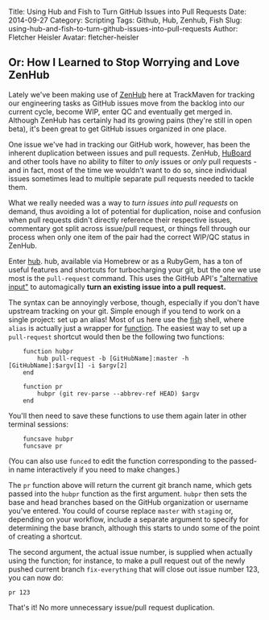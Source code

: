 Title: Using Hub and Fish to Turn GitHub Issues into Pull Requests
Date: 2014-09-27
Category: Scripting
Tags: Github, Hub, Zenhub, Fish
Slug: using-hub-and-fish-to-turn-github-issues-into-pull-requests
Author: Fletcher Heisler
Avatar: fletcher-heisler

## Or: How I Learned to Stop Worrying and Love ZenHub

Lately we've been making use of [ZenHub](https://www.zenhub.io/) here at TrackMaven for tracking our engineering tasks as GitHub issues move from the backlog into our current cycle, become WIP, enter QC and eventually get merged in. Although ZenHub has certainly had its growing pains (they're still in open beta), it's been great to get GitHub issues organized in one place.

One issue we've had in tracking our GitHub work, however, has been the inherent duplication between issues and pull requests. ZenHub, [HuBoard](https://huboard.com/) and other tools have no ability to filter to *only* issues or *only* pull requests - and in fact, most of the time we wouldn't want to do so, since individual issues sometimes lead to multiple separate pull requests needed to tackle them.

What we really needed was a way to *turn issues into pull requests* on demand, thus avoiding a lot of potential for duplication, noise and confusion when pull requests didn't directly reference their respective issues, commentary got split across issue/pull request, or things fell through our process when only one item of the pair had the correct WIP/QC status in ZenHub.

Enter [hub](https://github.com/github/hub). hub, available via Homebrew or as a RubyGem, has a ton of useful features and shortcuts for turbocharging your git, but the one we use most is the `pull-request` command. This uses the GitHub API's ["alternative input"](https://developer.github.com/v3/pulls/#alternative-input) to automagically **turn an existing issue into a pull request.**

The syntax can be annoyingly verbose, though, especially if you don't have upstream tracking on your git. Simple enough if you tend to work on a single project: set up an alias! Most of us here use the [fish](http://fishshell.com/) shell, where `alias` is actually just a wrapper for [function](http://ridiculousfish.com/shell/user_doc/html/commands.html#function). The easiest way to set up a `pull-request` shortcut would then be the following two functions:

```fish
    function hubpr
        hub pull-request -b [GitHubName]:master -h [GitHubName]:$argv[1] -i $argv[2]
    end

    function pr
        hubpr (git rev-parse --abbrev-ref HEAD) $argv
    end
```

You'll then need to save these functions to use them again later in other terminal sessions:

```fish
    funcsave hubpr
    funcsave pr
```

(You can also use `funced` to edit the function corresponding to the passed-in name interactively if you need to make changes.)

The `pr` function above will return the current git branch name, which gets passed into the `hubpr` function as the first argument. `hubpr` then sets the base and head branches based on the GitHub organization or username you've entered. You could of course replace `master` with `staging` or, depending on your workflow, include a separate argument to specify for determining the base branch, although this starts to undo some of the point of creating a shortcut.

The second argument, the actual issue number, is supplied when actually using the function; for instance, to make a pull request out of the newly pushed current branch `fix-everything` that will close out issue number 123, you can now do:

    pr 123

That's it! No more unnecessary issue/pull request duplication.
